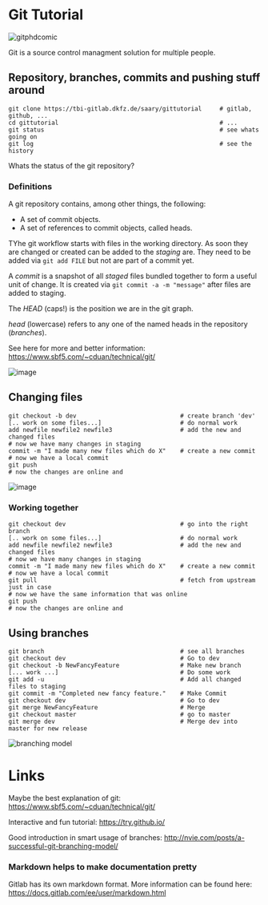 # Git Tutorial

![gitphdcomic](http://swcarpentry.github.io/git-novice/fig/phd101212s.png)

Git is a source control managment solution for multiple people.

## Repository, branches, commits and pushing stuff around

```
git clone https://tbi-gitlab.dkfz.de/saary/gittutorial     # gitlab, github, ...
cd gittutorial                                             # ...
git status                                                 # see whats going on
git log                                                    # see the history
```

Whats the status of the git repository?


### Definitions

A git repository contains, among other things, the following:

- A set of commit objects.
- A set of references to commit objects, called heads.

TYhe git workflow starts with files in the working directory. As
soon they are changed or created can be added to the *staging* are. 
They need to be added via `git add FILE` but not are
part of a commit yet.

A *commit* is a snapshot of all *staged* files bundled together to form a useful 
unit of change. It is created via `git commit -a -m "message"` after 
files are added to staging.

The *HEAD* (caps!) is the position we are in the git graph.

*head* (lowercase) refers to any one of the named heads in the repository (*branches*).

See here for more and better information: https://www.sbf5.com/~cduan/technical/git/


![image](https://git-scm.com/book/en/v2/images/areas.png)


## Changing files


```
git checkout -b dev                             # create branch 'dev'
[.. work on some files...]                      # do normal work
add newfile newfile2 newfile3                   # add the new and changed files
# now we have many changes in staging
commit -m "I made many new files which do X"    # create a new commit
# now we have a local commit
git push
# now the changes are online and
```


![image](http://web.archive.org/web/20090210020404id_/http://whygitisbetterthanx.com/images/index1.png)

### Working together
```
git checkout dev                                # go into the right branch
[.. work on some files...]                      # do normal work
add newfile newfile2 newfile3                   # add the new and changed files
# now we have many changes in staging
commit -m "I made many new files which do X"    # create a new commit
# now we have a local commit
git pull                                        # fetch from upstream just in case
# now we have the same information that was online
git push
# now the changes are online and
```



## Using branches
```
git branch                                      # see all branches
git checkout dev                                # Go to dev
git checkout -b NewFancyFeature                 # Make new branch
[... work ...]                                  # Do some work
git add -u                                      # Add all changed files to staging
git commit -m "Completed new fancy feature."    # Make Commit
git checkout dev                                # Go to dev
git merge NewFancyFeature                       # Merge
git checkout master                             # go to master
git merge dev                                   # Merge dev into master for new release
```

![branching model](http://nvie.com/img/main-branches@2x.png)







# Links

Maybe the best explanation of git: https://www.sbf5.com/~cduan/technical/git/

Interactive and fun tutorial: https://try.github.io/

Good introduction in smart usage of branches: http://nvie.com/posts/a-successful-git-branching-model/


### Markdown helps to make documentation pretty
Gitlab has its own markdown format. More information can be found here: https://docs.gitlab.com/ee/user/markdown.html


































